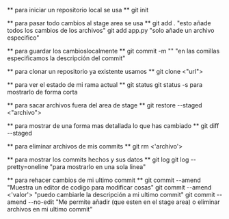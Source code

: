 ** para iniciar un repositorio local se usa **
  git init

** para pasar todo cambios al stage area se usa **
  git add . "esto añade todos los cambios de los archivos"
  git add app.py "solo añade un archivo especifico"

** para guardar los cambioslocalmente **
  git commit -m ""   "en las comillas especificamos la descripción del commit"

** para clonar un repositorio ya existente usamos **
  git clone <"url">

** para ver el estado de mi rama actual **
  git status
  git status -s para mostrarlo de forma corta 

** para sacar archivos fuera del area de stage **
  git restore --staged <"archivo">

** para mostrar de una forma mas detallada lo que has cambiado **
  git diff --staged

** para eliminar archivos de mis commits **
  git rm <'archivo'>

** para mostrar los commits hechos y sus datos **
  git log
  git log --pretty=oneline "para mostrarlo en una sola linea"

** para rehacer cambios de mi ultimo commit **
  git commit --amend "Muestra un editor de codigo para modificar cosas"
  git commit --amend <'valor'> "puedo cambiarle la descripción a mi ultimo commit"
  git commit --amend --no-edit "Me permite añadir (que esten en el stage area) o eliminar archivos en mi ultimo commit"